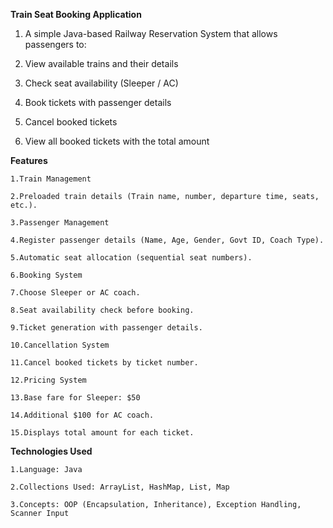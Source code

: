 **Train Seat Booking Application**

  1. A simple Java-based Railway Reservation System that allows passengers to:

  2. View available trains and their details

  3. Check seat availability (Sleeper / AC)

  4. Book tickets with passenger details

  5. Cancel booked tickets

  6. View all booked tickets with the total amount

**Features**

    1.Train Management
    
    2.Preloaded train details (Train name, number, departure time, seats, etc.).
    
    3.Passenger Management
    
    4.Register passenger details (Name, Age, Gender, Govt ID, Coach Type).
    
    5.Automatic seat allocation (sequential seat numbers).
    
    6.Booking System
    
    7.Choose Sleeper or AC coach.
    
    8.Seat availability check before booking.
    
    9.Ticket generation with passenger details.
    
    10.Cancellation System
    
    11.Cancel booked tickets by ticket number.
    
    12.Pricing System
    
    13.Base fare for Sleeper: $50
    
    14.Additional $100 for AC coach.
    
    15.Displays total amount for each ticket.

**Technologies Used**

    1.Language: Java
    
    2.Collections Used: ArrayList, HashMap, List, Map
    
    3.Concepts: OOP (Encapsulation, Inheritance), Exception Handling, Scanner Input
